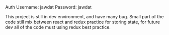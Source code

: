Auth
Username: jawdat
Password: jawdat


This project is still in dev environment, and have many bug.
Small part of the code still mix between react and redux practice for storing state, for future dev all of the code must using redux best practice.
